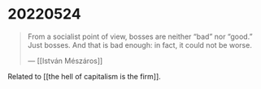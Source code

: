 # 20220524

> From a socialist point of view, bosses are neither &ldquo;bad&rdquo; nor &ldquo;good.&rdquo; Just bosses. And that is bad enough: in fact, it could not be worse.
> 
> &#x2014; [[István Mészáros]]

Related to [[the hell of capitalism is the firm]].

